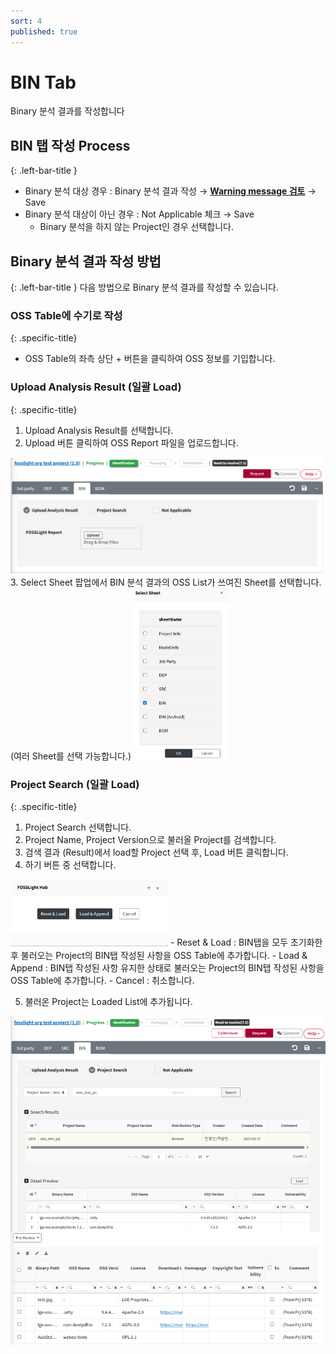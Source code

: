 ```yaml
---
sort: 4
published: true
---
```


# BIN Tab
<div class="note">
Binary 분석 결과를 작성합니다
</div>

## BIN 탭 작성 Process
{: .left-bar-title }
- Binary 분석 대상 경우 : Binary 분석 결과 작성 → [**Warning message 검토**](https://fosslight.org/hub-guide/tips/1_common/5_warning_message) → Save
- Binary 분석 대상이 아닌 경우 : Not Applicable 체크 → Save
    - Binary 분석을 하지 않는 Project인 경우 선택합니다.


## Binary 분석 결과 작성 방법
{: .left-bar-title }
다음 방법으로 Binary 분석 결과를 작성할 수 있습니다.

### OSS Table에 수기로 작성
{: .specific-title}  
- OSS Table의 좌측 상단 + 버튼을 클릭하여 OSS 정보를 기입합니다. 

### Upload Analysis Result (일괄 Load)
{: .specific-title}
1. Upload Analysis Result를 선택합니다.
2. Upload 버튼 클릭하여 OSS Report 파일을 업로드합니다.
<img src="images/4_bin_upload.png" alt="select" class="styled-image">
3. Select Sheet 팝업에서 BIN 분석 결과의 OSS List가 쓰여진 Sheet를 선택합니다. (여러 Sheet를 선택 가능합니다.)
<img src="images/4_bin_file_select.png" alt="select" class="styled-image_nofloat" style="width: 30%; height: auto;">

### Project Search (일괄 Load)
{: .specific-title} 
1. Project Search 선택합니다.
2. Project Name, Project Version으로 불러올 Project를 검색합니다.
3. 검색 결과 (Result)에서 load할 Project 선택 후, Load 버튼 클릭합니다.
4. 하기 버튼 중 선택합니다.  
<img src="images/2_dep_search_option.png" alt="select" class="styled-image_nofloat" style="width: 50%; height: auto;">
    - Reset & Load : BIN탭을 모두 초기화한 후 불러오는 Project의 BIN탭 작성된 사항을 OSS Table에 추가합니다.
    - Load & Append : BIN탭 작성된 사항 유지한 상태로 불러오는 Project의 BIN탭 작성된 사항을 OSS Table에 추가합니다.
    - Cancel : 취소합니다.

5. 불러온 Project는 Loaded List에 추가됩니다.  
<img src="images/4_bin_search.png" alt="select" class="styled-image">
